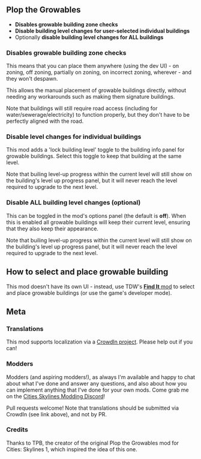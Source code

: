 ## Plop the Growables
- **Disables growable building zone checks**
- **Disable building level changes for user-selected individual buildings**
- Optionally **disable building level changes for ALL buildings**

### Disables growable building zone checks
This means that you can place them anywhere (using the dev UI) - on zoning, off zoning, partially on zoning, on incorrect zoning, wherever - and they won't despawn.

This allows the manual placement of growable buildings directly, without needing any workarounds such as making them signature buildings.

Note that buildings will still require road access (including for water/sewerage/electricity) to function properly, but they don't have to be perfectly aligned with the road.

### Disable level changes for individual buildings
This mod adds a 'lock building level' toggle to the building info panel for growable buildings.  Select this toggle to keep that building at the same level.

Note that builing level-up progress within the current level will still show on the building's level up progress panel, but it will never reach the level required to upgrade to the next level.

### Disable ALL building level changes (optional)
This can be toggled in the mod's options panel (the default is **off**).  When this is enabled all growable buildings will keep their current level, ensuring that they also keep their appearance.

Note that builing level-up progress within the current level will still show on the building's level up progress panel, but it will never reach the level required to upgrade to the next level.

## How to select and place growable building
This mod doesn't have its own UI - instead, use TDW's [**Find It** mod](https://mods.paradoxplaza.com/mods/77240/Windows) to select and place growable buildings (or use the game's developer mode).

## Meta
### Translations
This mod supports localization via a [CrowdIn project](https://crowdin.com/project/plop-the-growables).  Please help out if you can!

### Modders
Modders (and aspiring modders!), as always I'm available and happy to chat about what I've done and answer any questions, and also about how you can implement anything that I've done for your own mods.  Come grab me on the [Cities Skylines Modding Discord](https://discord.gg/HTav7ARPs2)!

Pull requests welcome! Note that translations should be submitted via CrowdIn (see link above), and not by PR.

### Credits
Thanks to TPB, the creator of the original Plop the Growables mod for Cities: Skylines 1, which inspired the idea of this one.